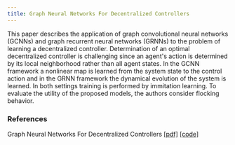 ```yaml
---
title: Graph Neural Networks For Decentralized Controllers
---
```


This paper describes the application of graph convolutional 
neural networks (GCNNs) and graph recurrent neural networks (GRNNs)
to the problem of learning a decentralized controller.
Determination of an optimal decentralized controller is challenging
since an agent's action is determined by its local neighborhood rather
than all agent states. In the GCNN framework a nonlinear map is 
learned from the system state to the control action and 
in the GRNN framework the dynamical evolution of the system is learned. 
In both settings training is performed by immitation learning.
To evaluate the utility of the proposed models, the authors consider
flocking behavior.

### References
Graph Neural Networks For Decentralized Controllers [[pdf]](https://arxiv.org/abs/2003.10280) [[code]](https://github.com/alelab-upenn/graph-neural-networks)
